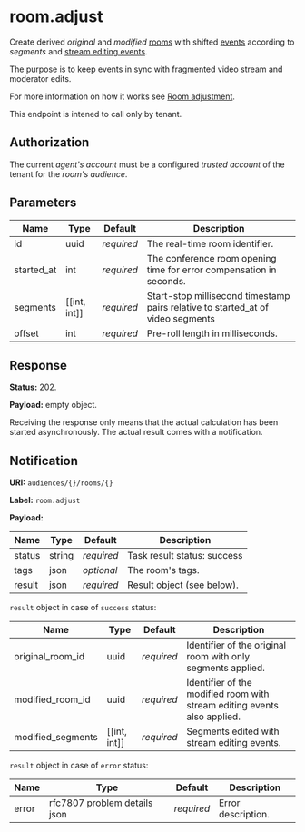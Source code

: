 # room.adjust

Create derived _original_ and _modified_ [rooms](../room.md#room) with shifted
[events](../event.md#event) according to _segments_ and
[stream editing events](../event.md#stream-editing-events).

The purpose is to keep events in sync with fragmented video stream and moderator edits.

For more information on how it works see [Room adjustment](../../impl/room_adjustment.md).

This endpoint is intened to call only by tenant.

## Authorization

The current _agent's_ _account_ must be a configured _trusted account_ of the tenant for the
_room's_ _audience_.

## Parameters

Name       | Type         | Default    | Description
---------- | ------------ | ---------- | --------------------------------------------------------
id         | uuid         | _required_ | The real-time room identifier.
started_at | int          | _required_ | The conference room opening time for error compensation in seconds.
segments   | [[int, int]] | _required_ | Start-stop millisecond timestamp pairs relative to started_at of video segments
offset     | int          | _required_ | Pre-roll length in milliseconds.

## Response

**Status:** 202.

**Payload:** empty object.

Receiving the response only means that the actual calculation has been started asynchronously.
The actual result comes with a notification.

## Notification

**URI:** `audiences/{}/rooms/{}`

**Label:** `room.adjust`

**Payload:**

Name   | Type   | Default    | Description
------ | ------ | ---------- | -----------------------------------
status | string | _required_ | Task result status: success | error.
tags   | json   | _optional_ | The room's tags.
result | json   | _required_ | Result object (see below).

`result` object in case of `success` status:

Name              | Type         | Default    | Description
----------------- | ------------ | ---------- | ---------------------------------
original_room_id  | uuid         | _required_ | Identifier of the original room with only segments applied.
modified_room_id  | uuid         | _required_ | Identifier of the modified room with stream editing events also applied.
modified_segments | [[int, int]] | _required_ | Segments edited with stream editing events.

`result` object in case of `error` status:

Name  | Type                         | Default    | Description
----- | ---------------------------- | ---------- | ---------------------------------
error | rfc7807 problem details json | _required_ | Error description.
